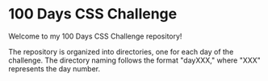 # 100 Days CSS Challenge

Welcome to my 100 Days CSS Challenge repository!

The repository is organized into directories, one for each day of the challenge. The directory naming follows the format "dayXXX," where "XXX" represents the day number.

